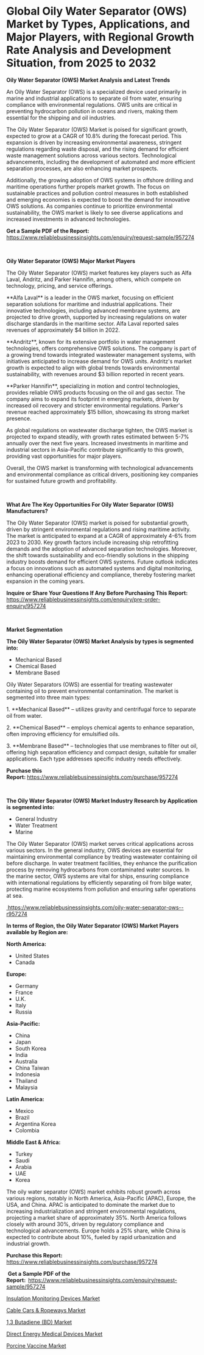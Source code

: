 <p><h1>Global Oily Water Separator (OWS) Market by Types, Applications, and Major Players, with Regional Growth Rate Analysis and Development Situation, from 2025 to 2032</h1></p><p><strong>Oily Water Separator (OWS) Market Analysis and Latest Trends</strong></p>
<p><p>An Oily Water Separator (OWS) is a specialized device used primarily in marine and industrial applications to separate oil from water, ensuring compliance with environmental regulations. OWS units are critical in preventing hydrocarbon pollution in oceans and rivers, making them essential for the shipping and oil industries.</p><p>The Oily Water Separator (OWS) Market is poised for significant growth, expected to grow at a CAGR of 10.8% during the forecast period. This expansion is driven by increasing environmental awareness, stringent regulations regarding waste disposal, and the rising demand for efficient waste management solutions across various sectors. Technological advancements, including the development of automated and more efficient separation processes, are also enhancing market prospects. </p><p>Additionally, the growing adoption of OWS systems in offshore drilling and maritime operations further propels market growth. The focus on sustainable practices and pollution control measures in both established and emerging economies is expected to boost the demand for innovative OWS solutions. As companies continue to prioritize environmental sustainability, the OWS market is likely to see diverse applications and increased investments in advanced technologies.</p></p>
<p><strong>Get a Sample PDF of the Report:&nbsp;</strong> <a href="https://www.reliablebusinessinsights.com/enquiry/request-sample/957274?utm_campaign=57&utm_medium=2&utm_source=Github&utm_content=ia&utm_term=21032025&utm_id=oily-water-separator-ows">https://www.reliablebusinessinsights.com/enquiry/request-sample/957274</a></p>
<p>&nbsp;</p>
<p><strong>Oily Water Separator (OWS) Major Market Players</strong></p>
<p><p>The Oily Water Separator (OWS) market features key players such as Alfa Laval, Andritz, and Parker Hannifin, among others, which compete on technology, pricing, and service offerings. </p><p>**Alfa Laval** is a leader in the OWS market, focusing on efficient separation solutions for maritime and industrial applications. Their innovative technologies, including advanced membrane systems, are projected to drive growth, supported by increasing regulations on water discharge standards in the maritime sector. Alfa Laval reported sales revenues of approximately $4 billion in 2022.</p><p>**Andritz**, known for its extensive portfolio in water management technologies, offers comprehensive OWS solutions. The company is part of a growing trend towards integrated wastewater management systems, with initiatives anticipated to increase demand for OWS units. Andritz's market growth is expected to align with global trends towards environmental sustainability, with revenues around $3 billion reported in recent years.</p><p>**Parker Hannifin**, specializing in motion and control technologies, provides reliable OWS products focusing on the oil and gas sector. The company aims to expand its footprint in emerging markets, driven by increased oil recovery and stricter environmental regulations. Parker's revenue reached approximately $15 billion, showcasing its strong market presence.</p><p>As global regulations on wastewater discharge tighten, the OWS market is projected to expand steadily, with growth rates estimated between 5-7% annually over the next five years. Increased investments in maritime and industrial sectors in Asia-Pacific contribute significantly to this growth, providing vast opportunities for major players. </p><p>Overall, the OWS market is transforming with technological advancements and environmental compliance as critical drivers, positioning key companies for sustained future growth and profitability.</p></p>
<p>&nbsp;</p>
<p><strong>What Are The Key Opportunities For Oily Water Separator (OWS) Manufacturers?</strong></p>
<p><p>The Oily Water Separator (OWS) market is poised for substantial growth, driven by stringent environmental regulations and rising maritime activity. The market is anticipated to expand at a CAGR of approximately 4-6% from 2023 to 2030. Key growth factors include increasing ship retrofitting demands and the adoption of advanced separation technologies. Moreover, the shift towards sustainability and eco-friendly solutions in the shipping industry boosts demand for efficient OWS systems. Future outlook indicates a focus on innovations such as automated systems and digital monitoring, enhancing operational efficiency and compliance, thereby fostering market expansion in the coming years.</p></p>
<p><strong>Inquire or Share Your Questions If Any Before Purchasing This Report:</strong> <a href="https://www.reliablebusinessinsights.com/enquiry/pre-order-enquiry/957274?utm_campaign=57&utm_medium=2&utm_source=Github&utm_content=ia&utm_term=21032025&utm_id=oily-water-separator-ows">https://www.reliablebusinessinsights.com/enquiry/pre-order-enquiry/957274</a></p>
<p>&nbsp;</p>
<p><strong>Market Segmentation</strong></p>
<p><strong>The Oily Water Separator (OWS) Market Analysis by types is segmented into:</strong></p>
<p><ul><li>Mechanical Based</li><li>Chemical Based</li><li>Membrane Based</li></ul></p>
<p><p>Oily Water Separators (OWS) are essential for treating wastewater containing oil to prevent environmental contamination. The market is segmented into three main types: </p><p>1. **Mechanical Based** – utilizes gravity and centrifugal force to separate oil from water.</p><p>2. **Chemical Based** – employs chemical agents to enhance separation, often improving efficiency for emulsified oils. </p><p>3. **Membrane Based** – technologies that use membranes to filter out oil, offering high separation efficiency and compact design, suitable for smaller applications. Each type addresses specific industry needs effectively.</p></p>
<p><strong>Purchase this Report:&nbsp;</strong><a href="https://www.reliablebusinessinsights.com/purchase/957274?utm_campaign=57&utm_medium=2&utm_source=Github&utm_content=ia&utm_term=21032025&utm_id=oily-water-separator-ows">https://www.reliablebusinessinsights.com/purchase/957274</a></p>
<p>&nbsp;</p>
<p><strong>The Oily Water Separator (OWS) Market Industry Research by Application is segmented into:</strong></p>
<p><ul><li>General Industry</li><li>Water Treatment</li><li>Marine</li></ul></p>
<p><p>The Oily Water Separator (OWS) market serves critical applications across various sectors. In the general industry, OWS devices are essential for maintaining environmental compliance by treating wastewater containing oil before discharge. In water treatment facilities, they enhance the purification process by removing hydrocarbons from contaminated water sources. In the marine sector, OWS systems are vital for ships, ensuring compliance with international regulations by efficiently separating oil from bilge water, protecting marine ecosystems from pollution and ensuring safer operations at sea.</p></p>
<p><a href="https://www.reliablebusinessinsights.com/oily-water-separator-ows--r957274?utm_campaign=57&utm_medium=2&utm_source=Github&utm_content=ia&utm_term=21032025&utm_id=oily-water-separator-ows">&nbsp;https://www.reliablebusinessinsights.com/oily-water-separator-ows--r957274</a></p>
<p><strong>In terms of Region, the Oily Water Separator (OWS) Market Players available by Region are:</strong></p>
<p>
    <p> <strong> North America: </strong>
        <ul>
            <li>United States</li>
            <li>Canada</li>
        </ul>
        </p> 
    <p> <strong> Europe: </strong>
        <ul>
            <li>Germany</li>
            <li>France</li>
            <li>U.K.</li>
            <li>Italy</li>
            <li>Russia</li>
        </ul>
        </p> 
    <p> <strong> Asia-Pacific: </strong>
        <ul>
            <li>China</li>
            <li>Japan</li>
            <li>South Korea</li>
            <li>India</li>
            <li>Australia</li>
            <li>China Taiwan</li>
            <li>Indonesia</li>
            <li>Thailand</li>
            <li>Malaysia</li>
        </ul>
        </p> 
    <p> <strong> Latin America: </strong>
        <ul>
            <li>Mexico</li>
            <li>Brazil</li>
            <li>Argentina Korea</li>
            <li>Colombia</li>
        </ul>
        </p> 
    <p> <strong> Middle East & Africa: </strong>
        <ul>
            <li>Turkey</li>
            <li>Saudi</li>
            <li>Arabia</li>
            <li>UAE</li>
            <li>Korea</li>
        </ul>
    </p>
    </p>
<p><p>The oily water separator (OWS) market exhibits robust growth across various regions, notably in North America, Asia-Pacific (APAC), Europe, the USA, and China. APAC is anticipated to dominate the market due to increasing industrialization and stringent environmental regulations, projecting a market share of approximately 35%. North America follows closely with around 30%, driven by regulatory compliance and technological advancements. Europe holds a 25% share, while China is expected to contribute about 10%, fueled by rapid urbanization and industrial growth.</p></p>
<p><strong>Purchase this Report: </strong><a href="https://www.reliablebusinessinsights.com/purchase/957274?utm_campaign=57&utm_medium=2&utm_source=Github&utm_content=ia&utm_term=21032025&utm_id=oily-water-separator-ows">https://www.reliablebusinessinsights.com/purchase/957274</a></p>
<p>&nbsp;<strong>Get a Sample PDF of the Report:&nbsp;&nbsp;</strong><a href="https://www.reliablebusinessinsights.com/enquiry/request-sample/957274?utm_campaign=57&utm_medium=2&utm_source=Github&utm_content=ia&utm_term=21032025&utm_id=oily-water-separator-ows">https://www.reliablebusinessinsights.com/enquiry/request-sample/957274</a></p>
<p><strong></strong></p>
<p><p><a href="https://github.com/abdhsheila7/Market-Research-Report-List-1/blob/main/insulation-monitoring-devices-market.md?utm_campaign=57&utm_medium=2&utm_source=Github&utm_content=ia&utm_term=21032025&utm_id=oily-water-separator-ows">Insulation Monitoring Devices Market</a></p><p><a href="https://github.com/rumaskdallys2/Market-Research-Report-List-1/blob/main/cable-cars-ropeways-market.md?utm_campaign=57&utm_medium=2&utm_source=Github&utm_content=ia&utm_term=21032025&utm_id=oily-water-separator-ows">Cable Cars & Ropeways Market</a></p><p><a href="https://github.com/godekkutero4/Market-Research-Report-List-1/blob/main/13-butadiene-bd-market.md?utm_campaign=57&utm_medium=2&utm_source=Github&utm_content=ia&utm_term=21032025&utm_id=oily-water-separator-ows">1,3 Butadiene (BD) Market</a></p><p><a href="https://github.com/rjaibiagha/Market-Research-Report-List-1/blob/main/direct-energy-medical-devices-market.md?utm_campaign=57&utm_medium=2&utm_source=Github&utm_content=ia&utm_term=21032025&utm_id=oily-water-separator-ows">Direct Energy Medical Devices Market</a></p><p><a href="https://github.com/brinnoifon/Market-Research-Report-List-1/blob/main/porcine-vaccine-market.md?utm_campaign=57&utm_medium=2&utm_source=Github&utm_content=ia&utm_term=21032025&utm_id=oily-water-separator-ows">Porcine Vaccine Market</a></p></p>